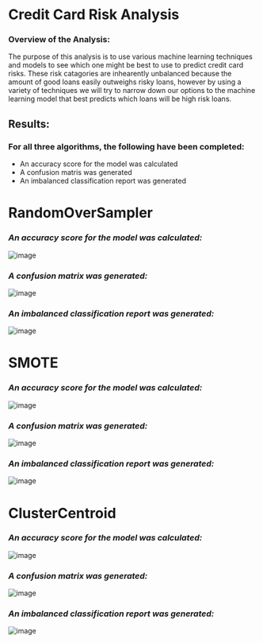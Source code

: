 # Credit Card Risk Analysis 

### **Overview of the Analysis:**

The purpose of this analysis is to use various machine learning techniques and models to see which one might be best to use to predict credit card risks. These risk catagories are inhearently unbalanced because the amount of good loans easily outweighs risky loans, however by using a variety of techniques we will try to narrow down our options to the machine learning model that best predicts which loans will be high risk loans. 

## Results:
### For all three algorithms, the following have been completed:
- An accuracy score for the model was calculated
- A confusion matris was generated
- An imbalanced classification report was generated

# RandomOverSampler

### ***An accuracy score for the model was calculated:***

![image](https://user-images.githubusercontent.com/93171738/162643474-ca0d68a1-c23e-4f86-8bab-33e25a1cc603.png)

### ***A confusion matrix was generated:***

![image](https://user-images.githubusercontent.com/93171738/162643527-14196962-3f34-4d08-94ef-9602c407cb0b.png)

### ***An imbalanced classification report was generated:***

![image](https://user-images.githubusercontent.com/93171738/162643687-3260a8cc-d7a7-44e6-abeb-27c1b8aff25f.png)

# SMOTE

### ***An accuracy score for the model was calculated:***
![image](https://user-images.githubusercontent.com/93171738/162644015-d201d3a7-d140-4f43-96cc-115bf01f68fd.png)

### ***A confusion matrix was generated:***
![image](https://user-images.githubusercontent.com/93171738/162644029-0718b1ef-3667-43a3-b15d-28230c73fa60.png)

### ***An imbalanced classification report was generated:***
![image](https://user-images.githubusercontent.com/93171738/162644044-1bdf4523-600c-423f-891d-d2c47fed205f.png)

# ClusterCentroid

### ***An accuracy score for the model was calculated:***
![image](https://user-images.githubusercontent.com/93171738/162644336-6c31ceac-0c9b-496b-89d3-cb665de4c387.png)

### ***A confusion matrix was generated:***
![image](https://user-images.githubusercontent.com/93171738/162644377-c63ce65e-3c92-4923-b145-914dc66705cf.png)

### ***An imbalanced classification report was generated:***
![image](https://user-images.githubusercontent.com/93171738/162644389-335396ef-d1d0-461d-be8b-f74ce9178280.png)




